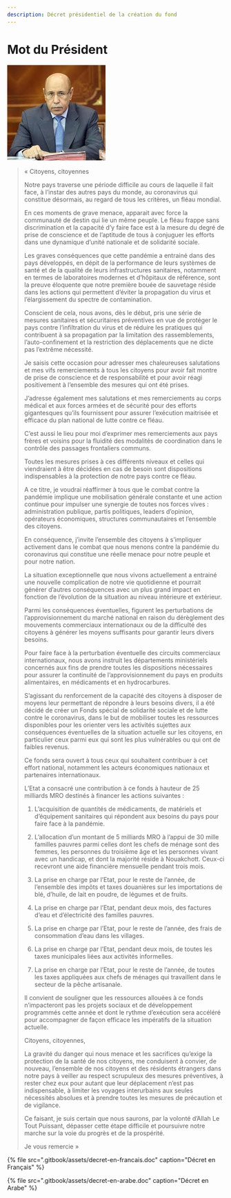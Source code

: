 ```yaml
---
description: Décret présidentiel de la création du fond
---
```


# Mot du Président



![Pr&#xE9;sident de la R&#xE9;publique Mr Mohamed ould Cheikh El Ghazouani](.gitbook/assets/image.png)

> « Citoyens, citoyennes
>
>  Notre pays traverse une période difficile au cours de laquelle il fait face, à l’instar des autres pays du monde, au coronavirus qui constitue désormais, au regard de tous les critères, un fléau mondial.
>
>  En ces moments de grave menace, apparait avec force la communauté de destin qui lie un même peuple. Le fléau frappe sans discrimination et la capacité d’y faire face est à la mesure du degré de prise de conscience et de l’aptitude de tous à conjuguer les efforts dans une dynamique d’unité nationale et de solidarité sociale.
>
>  Les graves conséquences que cette pandémie a entrainé dans des pays développés, en dépit de la performance de leurs systèmes de santé et de la qualité de leurs infrastructures sanitaires, notamment en termes de laboratoires modernes et d’hôpitaux de référence, sont la preuve éloquente que notre première bouée de sauvetage réside dans les actions qui permettent d’éviter la propagation du virus et l’élargissement du spectre de contamination.
>
>  Conscient de cela, nous avons, dès le début, pris une série de mesures sanitaires et sécuritaires préventives en vue de protéger le pays contre l’infiltration du virus et de réduire les pratiques qui contribuent à sa propagation par la limitation des rassemblements, l’auto-confinement et la restriction des déplacements que ne dicte pas l’extrême nécessité.
>
>  Je saisis cette occasion pour adresser mes chaleureuses salutations et mes vifs remerciements à tous les citoyens pour avoir fait montre de prise de conscience et de responsabilité et pour avoir réagi positivement à l’ensemble des mesures qui ont été prises.
>
>  J’adresse également mes salutations et mes remerciements au corps médical et aux forces armées et de sécurité pour des efforts gigantesques qu’ils fournissent pour assurer l’exécution maitrisée et efficace du plan national de lutte contre ce fléau.
>
>  C’est aussi le lieu pour moi d’exprimer mes remerciements aux pays frères et voisins pour la fluidité des modalités de coordination dans le contrôle des passages frontaliers communs.
>
>  Toutes les mesures prises à ces différents niveaux et celles qui viendraient à être décidées en cas de besoin sont dispositions indispensables à la protection de notre pays contre ce fléau.
>
>  A ce titre, je voudrai réaffirmer à tous que le combat contre la pandémie implique une mobilisation générale constante et une action continue pour impulser une synergie de toutes nos forces vives : administration publique, partis politiques, leaders d’opinion, opérateurs économiques, structures communautaires et l’ensemble des citoyens.
>
>  En conséquence, j’invite l’ensemble des citoyens à s’impliquer activement dans le combat que nous menons contre la pandémie du coronavirus qui constitue une réelle menace pour notre peuple et pour notre nation.
>
>  La situation exceptionnelle que nous vivons actuellement a entrainé une nouvelle complication de notre vie quotidienne et pourrait générer d’autres conséquences avec un plus grand impact en fonction de l’évolution de la situation au niveau intérieure et extérieur.
>
>  Parmi les conséquences éventuelles, figurent les perturbations de l’approvisionnement du marché national en raison du dérèglement des mouvements commerciaux internationaux ou de la difficulté des citoyens à générer les moyens suffisants pour garantir leurs divers besoins.
>
>  Pour faire face à la perturbation éventuelle des circuits commerciaux internationaux, nous avons instruit les départements ministériels concernés aux fins de prendre toutes les dispositions nécessaires pour assurer la continuité de l’approvisionnement du pays en produits alimentaires, en médicaments et en hydrocarbures.
>
>  S’agissant du renforcement de la capacité des citoyens à disposer de moyens leur permettant de répondre à leurs besoins divers, il a été décidé de créer un Fonds spécial de solidarité sociale et de lutte contre le coronavirus, dans le but de mobiliser toutes les ressources disponibles pour les orienter vers les activités sujettes aux conséquences éventuelles de la situation actuelle sur les citoyens, en particulier ceux parmi eux qui sont les plus vulnérables ou qui ont de faibles revenus.
>
>  Ce fonds sera ouvert à tous ceux qui souhaitent contribuer à cet effort national, notamment les acteurs économiques nationaux et partenaires internationaux.
>
>  L’Etat a consacré une contribution à ce fonds à hauteur de 25 milliards MRO destinés à financer les actions suivantes :
>
>  1. L’acquisition de quantités de médicaments, de matériels et d’équipement sanitaires qui répondent aux besoins du pays pour faire face à la pandémie.
>
>  2. L’allocation d’un montant de 5 milliards MRO à l’appui de 30 mille familles pauvres parmi celles dont les chefs de ménage sont des femmes, les personnes du troisième âge et les personnes vivant avec un handicap, et dont la majorité réside à Nouakchott. Ceux-ci recevront une aide financière mensuelle pendant trois mois.
>
>  3. La prise en charge par l’Etat, pour le reste de l’année, de l’ensemble des impôts et taxes douanières sur les importations de blé, d’huile, de lait en poudre, de légumes et de fruits.
>
>  4. La prise en charge par l’Etat, pendant deux mois, des factures d’eau et d’électricité des familles pauvres.
>
>  5. La prise en charge par l’Etat, pour le reste de l’année, des frais de consommation d’eau dans les villages.
>
>  6. La prise en charge par l’Etat, pendant deux mois, de toutes les taxes municipales liées aux activités informelles.
>
>  7. La prise en charge par l’Etat, pour le reste de l’année, de toutes les taxes appliquées aux chefs de ménages qui travaillent dans le secteur de la pêche artisanale.
>
>  Il convient de souligner que les ressources allouées à ce fonds n’impacteront pas les projets sociaux et de développement programmés cette année et dont le rythme d’exécution sera accéléré pour accompagner de façon efficace les impératifs de la situation actuelle.
>
>  Citoyens, citoyennes,
>
>  La gravité du danger qui nous menace et les sacrifices qu’exige la protection de la santé de nos citoyens, me conduisent à convier, de nouveau, l’ensemble de nos citoyens et des résidents étrangers dans notre pays à veiller au respect scrupuleux des mesures préventives, à rester chez eux pour autant que leur déplacement n’est pas indispensable, à limiter les voyages interurbains aux seules nécessités absolues et à prendre toutes les mesures de précaution et de vigilance.
>
>  Ce faisant, je suis certain que nous saurons, par la volonté d’Allah Le Tout Puissant, dépasser cette étape difficile et poursuivre notre marche sur la voie du progrès et de la prospérité.
>
>  Je vous remercie »

{% file src=".gitbook/assets/decret-en-francais.doc" caption="Décret en Français" %}

{% file src=".gitbook/assets/decret-en-arabe.doc" caption="Décret en Arabe" %}

